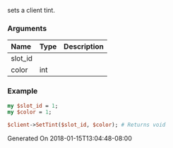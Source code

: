 sets a client tint.
### Arguments
**Name**|**Type**|**Description**
:---|:---|:---
slot_id||
color|int|

### Example

```perl
my $slot_id = 1;
my $color = 1;

$client->SetTint($slot_id, $color); # Returns void
```


Generated On 2018-01-15T13:04:48-08:00